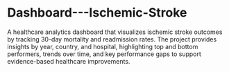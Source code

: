 # Dashboard---Ischemic-Stroke
A healthcare analytics dashboard that visualizes ischemic stroke outcomes by tracking 30-day mortality and readmission rates. The project provides insights by year, country, and hospital, highlighting top and bottom performers, trends over time, and key performance gaps to support evidence-based healthcare improvements.
